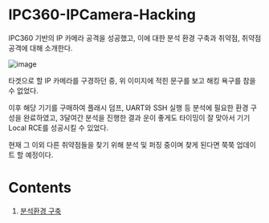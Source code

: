 # IPC360-IPCamera-Hacking

IPC360 기반의 IP 카메라 공격을 성공했고, 이에 대한 분석 환경 구축과 취약점, 취약점 공격에 대해 소개한다.

![image](https://user-images.githubusercontent.com/39231485/144426364-9c05d118-6d3c-4d73-a8fc-4dfb044376bb.png)

타겟으로 할 IP 카메라를 구경하던 중, 위 이미지에 적힌 문구를 보고 해킹 욕구를 참을 수 없었다.

이후 해당 기기를 구매하여 플래시 덤프, UART와 SSH 실행 등 분석에 필요한 환경 구성을 완료하였고, 3달여간 분석을 진행한 결과 운이 좋게도 타이밍이 잘 맞아서 기기 Local RCE를 성공시킬 수 있었다.

현재 그 이외 다른 취약점들을 찾기 위해 분석 및 퍼징 중이며 찾게 된다면 쭉쭉 업데이트 할 예정이다.

# Contents
1. [분석환경 구축]()
